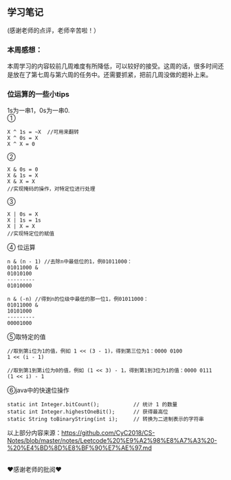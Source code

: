 ## 学习笔记<br>
(感谢老师的点评，老师辛苦啦！）<br>

### 本周感想：
本周学习的内容较前几周难度有所降低，可以较好的接受。这周的话，很多时间还是放在了第七周与第六周的任务中。还需要抓紧，把前几周没做的题补上来。

### 位运算的一些小tips
1s为一串1，0s为一串0.<br>
①
```
X ^ 1s = ~X  //可用来翻转
X ^ 0s = X 
X ^ X = 0 
```

②
```
X & 0s = 0
X & 1s = X
X & X = X
//实现掩码的操作，对特定位进行处理
```


③
```
X | 0s = X
X | 1s = 1s
X | X = X
//实现特定位的赋值
```

④ 位运算
```
n & (n - 1) //去除n中最低位的1，例01011000：
01011000 &
01010100
---------
01010000
```

```
n & (-n) //得到n的位级中最低的那一位1，例01011000：
01011000 &
10101000 
---------
00001000
```

⑤取特定的值
```
//取到第i位为1的值，例如 1 << (3 - 1)，得到第三位为1：0000 0100
1 << (i - 1) 
```

```
//取到第1到第i位为0的值，例如 (1 << 3) - 1，得到第1到3位为1的值：0000 0111
(1 << i) - 1
```

⑥java中的快速位操作
```
static int Integer.bitCount();           // 统计 1 的数量
static int Integer.highestOneBit();      // 获得最高位
static String toBinaryString(int i);     // 转换为二进制表示的字符串
```

以上部分内容来源：https://github.com/CyC2018/CS-Notes/blob/master/notes/Leetcode%20%E9%A2%98%E8%A7%A3%20-%20%E4%BD%8D%E8%BF%90%E7%AE%97.md

<br>
❤感谢老师的批阅❤
